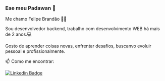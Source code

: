 ### Eae meu Padawan 👋

Me chamo Felipe Brandão 👨‍💻

Sou desenvolvedor backend, trabalho com desenvolvimento WEB há mais de 2 anos.💻

Gosto de aprender coisas novas, enfrentar desafios, buscanvo evoluir pessoal e profissionalmente.

📫 Como me encontrar:

 [![Linkedin Badge](https://img.shields.io/badge/-LinkedIn-blue?style=flat-square&logo=Linkedin&logoColor=white&link=https://www.linkedin.com/in/brandaofelipe/)](https://www.linkedin.com/in/brandaofelipe/)

<!--
**flsbrandao/flsbrandao** is a ✨ _special_ ✨ repository because its `README.md` (this file) appears on your GitHub profile.

Here are some ideas to get you started:

- 🔭 I’m currently working on ...
- 🌱 I’m currently learning ...
- 👯 I’m looking to collaborate on ...
- 🤔 I’m looking for help with ...
- 💬 Ask me about ...
- 📫 How to reach me: ...
- 😄 Pronouns: ...
- ⚡ Fun fact: ...
-->

